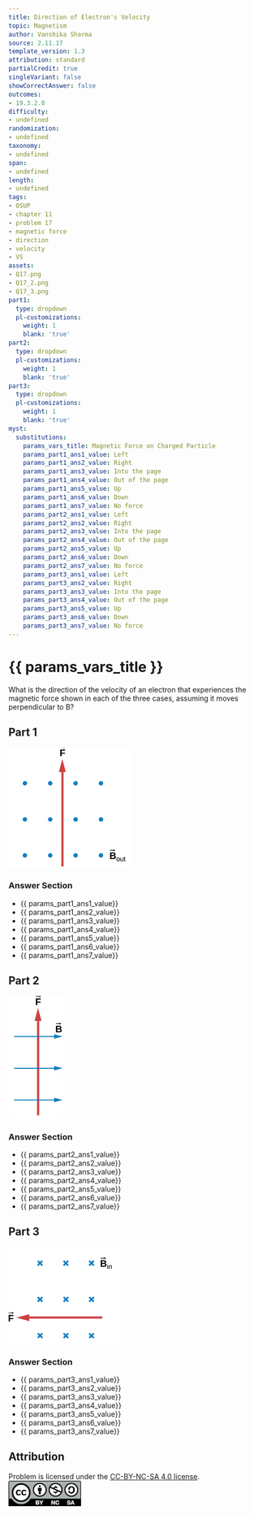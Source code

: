 ```yaml
---
title: Direction of Electron's Velocity
topic: Magnetism
author: Vanshika Sharma
source: 2.11.17
template_version: 1.3
attribution: standard
partialCredit: true
singleVariant: false
showCorrectAnswer: false
outcomes:
- 19.3.2.0
difficulty:
- undefined
randomization:
- undefined
taxonomy:
- undefined
span:
- undefined
length:
- undefined
tags:
- OSUP
- chapter 11
- problem 17
- magnetic force
- direction
- velocity
- VS
assets:
- Q17.png
- Q17_2.png
- Q17_3.png
part1:
  type: dropdown
  pl-customizations:
    weight: 1
    blank: 'true'
part2:
  type: dropdown
  pl-customizations:
    weight: 1
    blank: 'true'
part3:
  type: dropdown
  pl-customizations:
    weight: 1
    blank: 'true'
myst:
  substitutions:
    params_vars_title: Magnetic Force on Charged Particle
    params_part1_ans1_value: Left
    params_part1_ans2_value: Right
    params_part1_ans3_value: Into the page
    params_part1_ans4_value: Out of the page
    params_part1_ans5_value: Up
    params_part1_ans6_value: Down
    params_part1_ans7_value: No force
    params_part2_ans1_value: Left
    params_part2_ans2_value: Right
    params_part2_ans3_value: Into the page
    params_part2_ans4_value: Out of the page
    params_part2_ans5_value: Up
    params_part2_ans6_value: Down
    params_part2_ans7_value: No force
    params_part3_ans1_value: Left
    params_part3_ans2_value: Right
    params_part3_ans3_value: Into the page
    params_part3_ans4_value: Out of the page
    params_part3_ans5_value: Up
    params_part3_ans6_value: Down
    params_part3_ans7_value: No force
---
```

# {{ params_vars_title }}
What is the direction of the velocity of an electron that experiences the magnetic force shown in each of the three cases, assuming it moves perpendicular to B?

## Part 1

<img src="Q17.png">

### Answer Section

- {{ params_part1_ans1_value}}
- {{ params_part1_ans2_value}}
- {{ params_part1_ans3_value}}
- {{ params_part1_ans4_value}}
- {{ params_part1_ans5_value}}
- {{ params_part1_ans6_value}}
- {{ params_part1_ans7_value}}

## Part 2

<img src="Q17_2.png">

### Answer Section

- {{ params_part2_ans1_value}}
- {{ params_part2_ans2_value}}
- {{ params_part2_ans3_value}}
- {{ params_part2_ans4_value}}
- {{ params_part2_ans5_value}}
- {{ params_part2_ans6_value}}
- {{ params_part2_ans7_value}}

## Part 3

<img src="Q17_3.png">

### Answer Section

- {{ params_part3_ans1_value}}
- {{ params_part3_ans2_value}}
- {{ params_part3_ans3_value}}
- {{ params_part3_ans4_value}}
- {{ params_part3_ans5_value}}
- {{ params_part3_ans6_value}}
- {{ params_part3_ans7_value}}

## Attribution

Problem is licensed under the [CC-BY-NC-SA 4.0 license](https://creativecommons.org/licenses/by-nc-sa/4.0/).<br> ![The Creative Commons 4.0 license requiring attribution-BY, non-commercial-NC, and share-alike-SA license.](https://raw.githubusercontent.com/firasm/bits/master/by-nc-sa.png)
